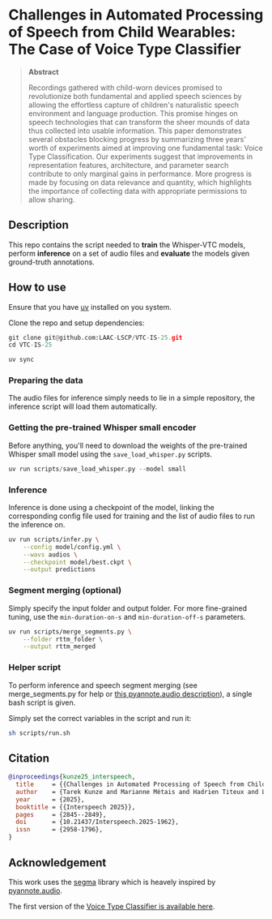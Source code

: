 # Challenges in Automated Processing of Speech from Child Wearables: The Case of Voice Type Classifier

> **Abstract**
>
> Recordings gathered with child-worn devices promised to revolutionize both fundamental and applied speech sciences by allowing the effortless capture of children's naturalistic speech environment and language production. This promise hinges on speech technologies that can transform the sheer mounds of data thus collected into usable information. This paper demonstrates several obstacles blocking progress by summarizing three years' worth of experiments aimed at improving one fundamental task: Voice Type Classification. Our experiments suggest that improvements in representation features, architecture, and parameter search contribute to only marginal gains in performance. More progress is made by focusing on data relevance and quantity, which highlights the importance of collecting data with appropriate permissions to allow sharing.

## Description
This repo contains the script needed to **train** the Whisper-VTC models, perform **inference** on a set of audio files and **evaluate** the models given ground-truth annotations.

## How to use
Ensure that you have [uv](https://github.com/astral-sh/uv) installed on you system.

Clone the repo and setup dependencies:
```python
git clone git@github.com:LAAC-LSCP/VTC-IS-25.git
cd VTC-IS-25

uv sync
```

### Preparing the data
The audio files for inference simply needs to lie in a simple repository, the inference script will load them automatically.

### Getting the pre-trained Whisper small encoder
Before anything, you'll need to download the weights of the pre-trained Whisper small model using the `save_load_whisper.py` scripts.

```python
uv run scripts/save_load_whisper.py --model small
```

### Inference
Inference is done using a checkpoint of the model, linking the corresponding config file used for training and the list of audio files to run the inference on.

```sh
uv run scripts/infer.py \
    --config model/config.yml \
    --wavs audios \
    --checkpoint model/best.ckpt \
    --output predictions
```

### Segment merging (optional)
Simply specify the input folder and output folder.
For more fine-grained tuning, use the `min-duration-on-s` and `min-duration-off-s` parameters.

```sh
uv run scripts/merge_segments.py \
    --folder rttm_folder \
    --output rttm_merged
```


### Helper script
To perform inference and speech segment merging (see merge_segments.py for help or [this pyannote.audio description](https://github.com/pyannote/pyannote-audio/blob/240a7f3ef60bc613169df860b536b10e338dbf3c/pyannote/audio/pipelines/resegmentation.py#L79-L82)), a single bash script is given.

Simply set the correct variables in the script and run it:
```sh
sh scripts/run.sh
```

## Citation

```bibtex
@inproceedings{kunze25_interspeech,
  title     = {{Challenges in Automated Processing of Speech from Child Wearables:  The Case of Voice Type Classifier}},
  author    = {Tarek Kunze and Marianne Métais and Hadrien Titeux and Lucas Elbert and Joseph Coffey and Emmanuel Dupoux and Alejandrina Cristia and Marvin Lavechin},
  year      = {2025},
  booktitle = {{Interspeech 2025}},
  pages     = {2845--2849},
  doi       = {10.21437/Interspeech.2025-1962},
  issn      = {2958-1796},
}
```

## Acknowledgement
This work uses the [segma](https://github.com/arxaqapi/segma) library which is heavely inspired by [pyannote.audio](https://github.com/pyannote/pyannote-audio).

The first version of the [Voice Type Classifier is available here](https://github.com/MarvinLvn/voice-type-classifier).
